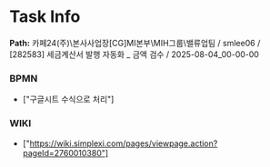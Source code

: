 # Task Info

**Path:** 카페24(주)\본사사업장\[CG]MI본부\MIH그룹\밸류업팀 / smlee06 / [282583] 세금계산서 발행 자동화 _ 금액 검수 / 2025-08-04_00-00-00

### BPMN
- ["구글시트 수식으로 처리"]

### WIKI
- ["https://wiki.simplexi.com/pages/viewpage.action?pageId=2760010380"]

